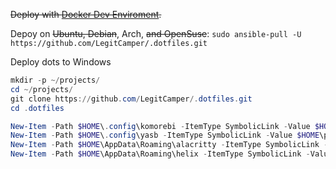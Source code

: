 ~~Deploy with [Docker Dev Enviroment](https://open.docker.com/dashboard/dev-envs?url=https://github.com/LegitCamper/.dotfiles).~~

Depoy on ~~Ubuntu, Debian~~, Arch, ~~and OpenSuse~~:
`sudo ansible-pull -U https://github.com/LegitCamper/.dotfiles.git`

Deploy dots to Windows
```powershell
mkdir -p ~/projects/
cd ~/projects/
git clone https://github.com/LegitCamper/.dotfiles.git
cd .dotfiles

New-Item -Path $HOME\.config\komorebi -ItemType SymbolicLink -Value $HOME\projects\.dotfiles\windows_dots\komorebi\
New-Item -Path $HOME\.config\yasb -ItemType SymbolicLink -Value $HOME\projects\.dotfiles\windows_dots\yasb\
New-Item -Path $HOME\AppData\Roaming\alacritty -ItemType SymbolicLink -Value $HOME\projects\.dotfiles\windows_dots\alacritty\
New-Item -Path $HOME\AppData\Roaming\helix -ItemType SymbolicLink -Value $HOME\projects\.dotfiles\windows_dots\helix\
```

